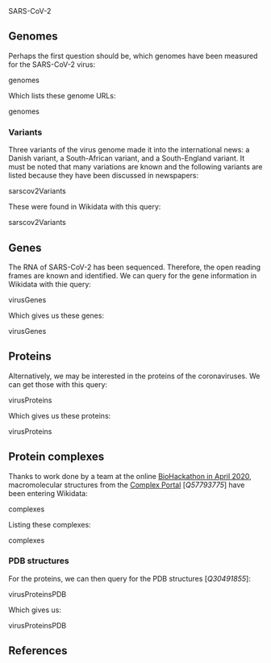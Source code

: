 <section level="#" label="sars-cov-2">SARS-CoV-2</section>

## Genomes

Perhaps the first question should be, which <topic>genomes</topic> have been measured for the SARS-CoV-2 virus:

<sparql>genomes</sparql>

Which lists these genome URLs:

<out>genomes</out>

### Variants

Three variants of the virus genome made it into the international news: a Danish variant, a South-African variant,
and a South-England variant. It must be noted that many variations are known and the following variants are listed
because they have been discussed in newspapers:

<out>sarscov2Variants</out>

These were found in Wikidata with this query:

<sparql>sarscov2Variants</sparql>

## Genes

The <topic>RNA</topic> of SARS-CoV-2 has been sequenced. Therefore, the <topic>open reading frames</topic> are known and identified.
We can query for the <topic>gene</topic> information in Wikidata with thie query:

<sparql>virusGenes</sparql>

Which gives us these genes:

<out>virusGenes</out>

## Proteins

Alternatively, we may be interested in the <topic>proteins</topic> of the coronaviruses.
We can get those with this query:

<sparql>virusProteins</sparql>

Which gives us these proteins:

<out>virusProteins</out>

## Protein complexes

Thanks to work done by a team at the online
[BioHackathon in April 2020](https://github.com/virtual-biohackathons/covid-19-bh20),
macromolecular structures from the [Complex Portal](https://www.ebi.ac.uk/complexportal/) [<cite>Q57793775</cite>]
have been entering Wikidata:

<sparql>complexes</sparql>

Listing these complexes:

<out>complexes</out>

### PDB structures

For the proteins, we can then query for the <topic>PDB structures</topic> [<cite>Q30491855</cite>]:

<sparql>virusProteinsPDB</sparql>

Which gives us:

<out>virusProteinsPDB</out>

## References

<references/>

